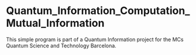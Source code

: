 # Quantum_Information_Computation_Mutual_Information
This simple program is part of a Quantum Information project for the MCs Quantum Science and Technology Barcelona.
